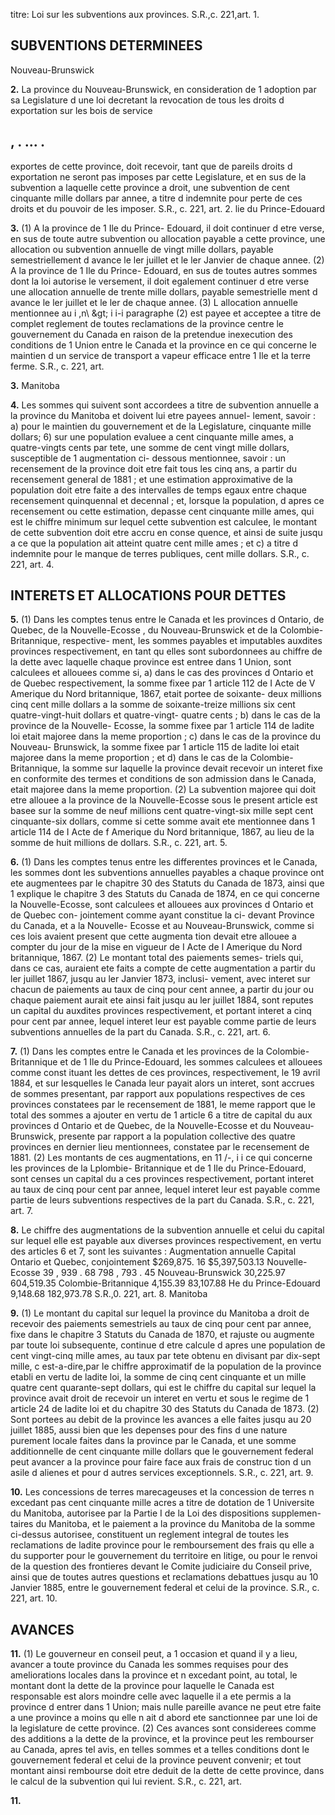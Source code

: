 titre: Loi sur les subventions aux provinces.
S.R.,c. 221,art. 1.

## SUBVENTIONS DETERMINEES
Nouveau-Brunswick

**2.** La province du Nouveau-Brunswick, en
consideration de 1 adoption par sa Legislature
d une loi decretant la revocation de tous les
droits d exportation sur les bois de service

## , . ... .
exportes de cette province, doit recevoir, tant
que de pareils droits d exportation ne seront
pas imposes par cette Legislature, et en sus
de la subvention a laquelle cette province a
droit, une subvention de cent cinquante mille
dollars par annee, a titre d indemnite pour
perte de ces droits et du pouvoir de les
imposer. S.R., c. 221, art. 2.
lie du Prince-Edouard

**3.** (1) A la province de 1 Ile du Prince-
Edouard, il doit continuer d etre verse, en sus
de toute autre subvention ou allocation
payable a cette province, une allocation ou
subvention annuelle de vingt mille dollars,
payable semestriellement d avance le ler
juillet et le ler Janvier de chaque annee.
(2) A la province de 1 Ile du Prince-
Edouard, en sus de toutes autres sommes dont
la loi autorise le versement, il doit egalement
continuer d etre verse une allocation annuelle
de trente mille dollars, payable semestrielle
ment d avance le ler juillet et le ler
de chaque annee.
(3) L allocation annuelle mentionnee au
i ,n\ &amp;gt; i i-i
paragraphe (2) est payee et acceptee a titre
de complet reglement de toutes reclamations
de la province centre le gouvernement du
Canada en raison de la pretendue inexecution
des conditions de 1 Union entre le Canada et
la province en ce qui concerne le maintien
d un service de transport a vapeur efficace
entre 1 Ile et la terre ferme. S.R., c. 221, art.

**3.**
Manitoba

**4.** Les sommes qui suivent sont accordees a
titre de subvention annuelle a la province du
Manitoba et doivent lui etre payees annuel-
lement, savoir :
a) pour le maintien du gouvernement et de
la Legislature, cinquante mille dollars;
6) sur une population evaluee a cent
cinquante mille ames, a quatre-vingts cents
par tete, une somme de cent vingt mille
dollars, susceptible de 1 augmentation ci-
dessous mentionnee, savoir : un recensement
de la province doit etre fait tous les cinq
ans, a partir du recensement general de
1881 ; et une estimation approximative de
la population doit etre faite a des intervalles
de temps egaux entre chaque recensement
quinquennal et decennal ; et, lorsque la
population, d apres ce recensement ou cette
estimation, depasse cent cinquante mille
ames, qui est le chiffre minimum sur lequel
cette subvention est calculee, le montant de
cette subvention doit etre accru en conse
quence, et ainsi de suite jusqu a ce que la
population ait atteint quatre cent mille
ames ; et
c) a titre d indemnite pour le manque de
terres publiques, cent mille dollars. S.R., c.
221, art. 4.

## INTERETS ET ALLOCATIONS POUR DETTES

**5.** (1) Dans les comptes tenus entre le
Canada et les provinces d Ontario, de Quebec,
de la Nouvelle-Ecosse , du Nouveau-Brunswick
et de la Colombie-Britannique, respective-
ment, les sommes payables et imputables
auxdites provinces respectivement, en tant
qu elles sont subordonnees au chiffre de la
dette avec laquelle chaque province est entree
dans 1 Union, sont calculees et allouees comme
si,
a) dans le cas des provinces d Ontario et de
Quebec respectivement, la somme fixee par
1 article 112 de I Acte de V Amerique du Nord
britannique, 1867, etait portee de soixante-
deux millions cinq cent mille dollars a la
somme de soixante-treize millions six cent
quatre-vingt-huit dollars et quatre-vingt-
quatre cents ;
b) dans le cas de la province de la Nouvelle-
Ecosse, la somme fixee par 1 article 114 de
ladite loi etait majoree dans la meme
proportion ;
c) dans le cas de la province du Nouveau-
Brunswick, la somme fixee par 1 article 115
de ladite loi etait majoree dans la meme
proportion ; et
d) dans le cas de la Colombie-Britannique,
la somme sur laquelle la province devait
recevoir un interet fixe en conformite des
termes et conditions de son admission dans
le Canada, etait majoree dans la meme
proportion.
(2) La subvention majoree qui doit etre
allouee a la province de la Nouvelle-Ecosse
sous le present article est basee sur la somme
de neuf millions cent quatre-vingt-six mille
sept cent cinquante-six dollars, comme si cette
somme avait ete mentionnee dans 1 article 114
de I Acte de f Amerique du Nord britannique,
1867, au lieu de la somme de huit millions de
dollars. S.R., c. 221, art. 5.

**6.** (1) Dans les comptes tenus entre les
differentes provinces et le Canada, les sommes
dont les subventions annuelles payables a
chaque province ont ete augmentees par le
chapitre 30 des Statuts du Canada de 1873,
ainsi que 1 explique le chapitre 3 des Statuts
du Canada de 1874, en ce qui concerne la
Nouvelle-Ecosse, sont calculees et allouees
aux provinces d Ontario et de Quebec con-
jointement comme ayant constitue la ci-
devant Province du Canada, et a la Nouvelle-
Ecosse et au Nouveau-Brunswick, comme si
ces lois avaient present que cette augmenta
tion devait etre allouee a compter du jour de
la mise en vigueur de I Acte de I Amerique du
Nord britannique, 1867.
(2) Le montant total des paiements semes-
triels qui, dans ce cas, auraient ete faits a
compte de cette augmentation a partir du ler
juillet 1867, jusqu au ler Janvier 1873, inclusi-
vement, avec interet sur chacun de
paiements au taux de cinq pour cent
annee, a partir du jour ou chaque paiement
aurait ete ainsi fait jusqu au ler juillet 1884,
sont reputes un capital du auxdites provinces
respectivement, et portant interet a cinq pour
cent par annee, lequel interet leur est payable
comme partie de leurs subventions annuelles
de la part du Canada. S.R., c. 221, art. 6.

**7.** (1) Dans les comptes entre le Canada et
les provinces de la Colombie-Britannique et
de 1 Ile du Prince-Edouard, les sommes
calculees et allouees comme const ituant les
dettes de ces provinces, respectivement, le 19
avril 1884, et sur lesquelles le Canada leur
payait alors un interet, sont accrues de sommes
presentant, par rapport aux populations
respectives de ces provinces constatees par le
recensement de 1881, le meme rapport que le
total des sommes a ajouter en vertu de 1 article
6 a titre de capital du aux provinces d Ontario
et de Quebec, de la Nouvelle-Ecosse et du
Nouveau-Brunswick, presente par rapport a
la population collective des quatre provinces
en dernier lieu mentionnees, constatee par le
recensement de 1881.
(2) Les montants de ces augmentations, en
11 /-, i i
ce qui concerne les provinces de la Lplombie-
Britannique et de 1 Ile du Prince-Edouard,
sont censes un capital du a ces provinces
respectivement, portant interet au taux de
cinq pour cent par annee, lequel interet leur
est payable comme partie de leurs subventions
respectives de la part du Canada. S.R., c. 221,
art. 7.

**8.** Le chiffre des augmentations de la
subvention annuelle et celui du capital sur
lequel elle est payable aux diverses provinces
respectivement, en vertu des articles 6 et 7,
sont les suivantes :
Augmentation
annuelle Capital
Ontario et Quebec,
conjointement $269,875. 16 $5,397,503.13
Nouvelle-Ecosse 39 , 939 . 68 798 , 793 . 45
Nouveau-Brunswick 30,225.97 604,519.35
Colombie-Britannique 4,155.39 83,107.88
He du Prince-Edouard 9,148.68 182,973.78
S.R.,0. 221, art. 8.
Manitoba

**9.** (1) Le montant du capital sur lequel la
province du Manitoba a droit de recevoir des
paiements semestriels au taux de cinq pour
cent par annee, fixe dans le chapitre 3
Statuts du Canada de 1870, et rajuste ou
augmente par toute loi subsequente, continue
d etre calcule d apres une population de cent
vingt-cinq mille ames, au taux par tete obtenu
en divisant par dix-sept mille, c est-a-dire,par
le chiffre approximatif de la population de la
province etabli en vertu de ladite loi, la
somme de cinq cent cinquante et un mille
quatre cent quarante-sept dollars, qui est le
chiffre du capital sur lequel la province avait
droit de recevoir un interet en vertu et sous
le regime de 1 article 24 de ladite loi et du
chapitre 30 des Statuts du Canada de 1873.
(2) Sont portees au debit de la province les
avances a elle faites jusqu au 20 juillet 1885,
aussi bien que les depenses pour des fins d une
nature purement locale faites dans la province
par le Canada, et une somme additionnelle
de cent cinquante mille dollars que le
gouvernement federal peut avancer a la
province pour faire face aux frais de construc
tion d un asile d alienes et pour d autres
services exceptionnels. S.R., c. 221, art. 9.

**10.** Les concessions de terres marecageuses
et la concession de terres n excedant pas cent
cinquante mille acres a titre de dotation de
1 Universite du Manitoba, autorisee par la
Partie I de la Loi des dispositions supplemen-
taires du Manitoba, et le paiement a la
province du Manitoba de la somme ci-dessus
autorisee, constituent un reglement integral
de toutes les reclamations de ladite province
pour le remboursement des frais qu elle a du
supporter pour le gouvernement du territoire
en litige, ou pour le renvoi de la question des
frontieres devant le Comite judiciaire du
Conseil prive, ainsi que de toutes autres
questions et reclamations debattues jusqu au
10 Janvier 1885, entre le gouvernement federal
et celui de la province. S.R., c. 221, art. 10.

## AVANCES

**11.** (1) Le gouverneur en conseil peut, a
1 occasion et quand il y a lieu, avancer a toute
province du Canada les sommes requises pour
des ameliorations locales dans la province et
n excedant point, au total, le montant dont
la dette de la province pour laquelle le
Canada est responsable est alors moindre
celle avec laquelle il a ete permis a la province
d entrer dans 1 Union; mais nulle pareille
avance ne peut etre faite a une province a
moins qu elle n ait d abord ete sanctionnee
par une loi de la legislature de cette province.
(2) Ces avances sont considerees comme des
additions a la dette de la province, et la
province peut les rembourser au Canada,
apres tel avis, en telles sommes et a telles
conditions dont le gouvernement federal et
celui de la province peuvent convenir; et tout
montant ainsi rembourse doit etre deduit de
la dette de cette province, dans le calcul de
la subvention qui lui revient. S.R., c. 221, art.

**11.**

